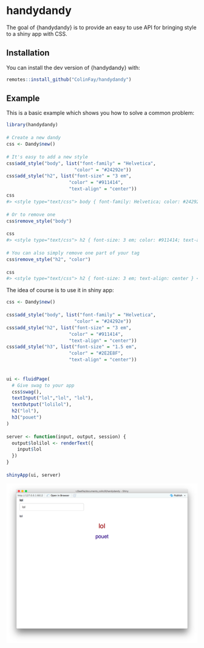 
<!-- README.md is generated from README.Rmd. Please edit that file -->

# handydandy

The goal of {handydandy} is to provide an easy to use API for bringing
style to a shiny app with CSS.

## Installation

You can install the dev version of {handydandy} with:

``` r
remotes::install_github("ColinFay/handydandy")
```

## Example

This is a basic example which shows you how to solve a common problem:

``` r
library(handydandy)

# Create a new dandy
css <- Dandy$new()

# It's easy to add a new style
css$add_style("body", list("font-family" = "Helvetica",
                         "color" = "#24292e"))
css$add_style("h2", list("font-size" = "3 em",
                       "color" = "#911414",
                       "text-align" = "center"))
css
#> <style type="text/css"> body { font-family: Helvetica; color: #24292e } h2 { font-size: 3 em; color: #911414; text-align: center } </style>

# Or to remove one 
css$remove_style("body")

css
#> <style type="text/css"> h2 { font-size: 3 em; color: #911414; text-align: center } </style>

# You can also simply remove one part of your tag
css$remove_style("h2", "color")

css
#> <style type="text/css"> h2 { font-size: 3 em; text-align: center } </style>
```

The idea of course is to use it in shiny app:

``` r
css <- Dandy$new()

css$add_style("body", list("font-family" = "Helvetica",
                         "color" = "#24292e"))
css$add_style("h2", list("font-size" = "3 em",
                       "color" = "#911414",
                       "text-align" = "center"))
css$add_style("h3", list("font-size" = "1.5 em",
                       "color" = "#2E2E8F",
                       "text-align" = "center"))


ui <- fluidPage(
  # Give swag to your app
  css$swag(),
  textInput("lol","lol", "lol"),
  textOutput("lolilol"),
  h2("lol"),
  h3("pouet")
)

server <- function(input, output, session) {
  output$lolilol <- renderText({
    input$lol
  })
}

shinyApp(ui, server)
```

![](readme-fig/handydandy.png)
